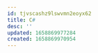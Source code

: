 ```yaml
---
id: tjvscashz9lswvmn2eoyx62
title: C#
desc: ''
updated: 1658869977284
created: 1658869970954
---
```

